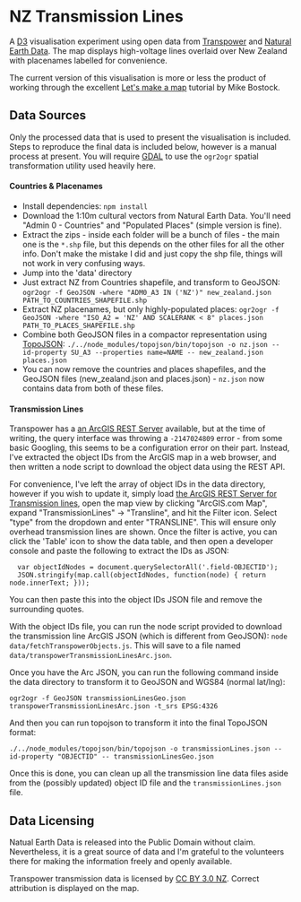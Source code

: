 NZ Transmission Lines
===

A [D3](http://d3js.org) visualisation experiment using open data from [Transpower](https://www.transpower.co.nz) and [Natural Earth Data](http://www.naturalearthdata.com/). The map displays high-voltage lines overlaid over New Zealand with placenames labelled for convenience.

The current version of this visualisation is more or less the product of working through the excellent [Let's make a map](http://bost.ocks.org/mike/map/) tutorial by Mike Bostock.

Data Sources
---

Only the processed data that is used to present the visualisation is included. Steps to reproduce the final data is included below, however is a manual process at present. You will require [GDAL](http://www.gdal.org/) to use the `ogr2ogr` spatial transformation utility used heavily here.

#### Countries & Placenames

* Install dependencies: `npm install`
* Download the 1:10m cultural vectors from Natural Earth Data. You'll need "Admin 0 - Countries" and "Populated Places" (simple version is fine).
* Extract the zips - inside each folder will be a bunch of files - the main one is the `*.shp` file, but this depends on the other files for all the other info. Don't make the mistake I did and just copy the shp file, things will not work in very confusing ways.
* Jump into the 'data' directory
* Just extract NZ from Countries shapefile, and transform to GeoJSON: `ogr2ogr -f GeoJSON -where "ADM0_A3 IN ('NZ')" new_zealand.json PATH_TO_COUNTRIES_SHAPEFILE.shp`
* Extract NZ placenames, but only highly-populated places: `ogr2ogr -f GeoJSON -where "ISO_A2 = 'NZ' AND SCALERANK < 8" places.json PATH_TO_PLACES_SHAPEFILE.shp`
* Combine both GeoJSON files in a compactor representation using [TopoJSON](https://github.com/mbostock/topojson): `./../node_modules/topojson/bin/topojson -o nz.json --id-property SU_A3 --properties name=NAME -- new_zealand.json places.json`
* You can now remove the countries and places shapefiles, and the GeoJSON files (new_zealand.json and places.json) - `nz.json` now contains data from both of these files.

#### Transmission Lines

Transpower has a [an ArcGIS REST Server](https://spatial.transpower.co.nz/arcgis/rest/services) available, but at the time of writing, the query interface was throwing a `-2147024809` error - from some basic Googling, this seems to be a configuration error on their part. Instead, I've extracted the object IDs from the ArcGIS map in a web browser, and then written a node script to download the object data using the REST API.

For convenience, I've left the array of object IDs in the data directory, however if you wish to update it, simply load [the ArcGIS REST Server for Transmission lines](https://spatial.transpower.co.nz/arcgis/rest/services/Public/TransmissionLines/MapServer), open the map view by clicking "ArcGIS.com Map", expand "TransmissionLines" -> "Transline", and hit the Filter icon. Select "type" from the dropdown and enter "TRANSLINE". This will ensure only overhead transmission lines are shown. Once the filter is active, you can click the 'Table' icon to show the data table, and then open a developer console and paste the following to extract the IDs as JSON:

```
  var objectIdNodes = document.querySelectorAll('.field-OBJECTID');
  JSON.stringify(map.call(objectIdNodes, function(node) { return node.innerText; }));
```

You can then paste this into the object IDs JSON file and remove the surrounding quotes.

With the object IDs file, you can run the node script provided to download the transmission line ArcGIS JSON (which is different from GeoJSON): `node data/fetchTranspowerObjects.js`. This will save to a file named `data/transpowerTransmissionLinesArc.json`.

Once you have the Arc JSON, you can run the following command inside the data directory to transform it to GeoJSON and WGS84 (normal lat/lng):

`ogr2ogr -f GeoJSON transmissionLinesGeo.json transpowerTransmissionLinesArc.json -t_srs EPSG:4326`

And then you can run topojson to transform it into the final TopoJSON format:

`./../node_modules/topojson/bin/topojson -o transmissionLines.json --id-property "OBJECTID" -- transmissionLinesGeo.json`

Once this is done, you can clean up all the transmission line data files aside from the (possibly updated) object ID file and the `transmissionLines.json` file.


Data Licensing
---

Natual Earth Data is released into the Public Domain without claim. Nevertheless, it is a great source of data and I'm grateful to the volunteers there for making the information freely and openly available.

Transpower transmission data is licensed by [CC BY 3.0 NZ](https://creativecommons.org/licenses/by/3.0/nz/). Correct attribution is displayed on the map.